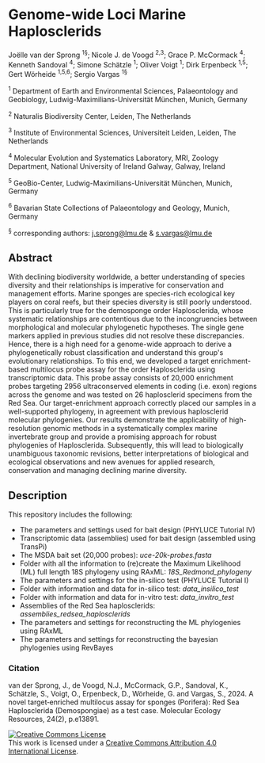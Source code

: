 # Genome-wide Loci Marine Haplosclerids

Joëlle van der Sprong <sup>1§</sup>; Nicole J. de Voogd <sup>2,3</sup>; Grace P. McCormack <sup>4</sup>; Kenneth Sandoval <sup>4</sup>; Simone Schätzle <sup>1</sup>; Oliver Voigt <sup>1</sup>; Dirk Erpenbeck <sup>1,5</sup>; Gert Wörheide <sup>1,5,6</sup>; Sergio Vargas <sup>1§</sup>

<sup>1</sup> Department of Earth and Environmental Sciences, Palaeontology and Geobiology, Ludwig-Maximilians-Universität München, Munich, Germany

<sup>2</sup> Naturalis Biodiversity Center, Leiden, The Netherlands

<sup>3</sup> Institute of Environmental Sciences, Universiteit Leiden, Leiden, The Netherlands

<sup>4</sup> Molecular Evolution and Systematics Laboratory, MRI, Zoology Department, National University of Ireland Galway, Galway, Ireland

<sup>5</sup> GeoBio-Center, Ludwig-Maximilians-Universität München, Munich, Germany

<sup>6</sup> Bavarian State Collections of Palaeontology and Geology, Munich, Germany

<sup>§</sup> corresponding authors: j.sprong@lmu.de & s.vargas@lmu.de

## Abstract
With declining biodiversity worldwide, a better understanding of species diversity and their relationships is imperative for conservation and management efforts. Marine sponges are species-rich ecological key players on coral reefs, but their species diversity is still poorly understood. This is particularly true for the demosponge order Haplosclerida, whose systematic relationships are contentious due to the incongruencies between morphological and molecular phylogenetic hypotheses. The single gene markers applied in previous studies did not resolve these discrepancies. Hence, there is a high need for a genome-wide approach to derive a phylogenetically robust classification and understand this group's evolutionary relationships. To this end, we developed a target enrichment-based multilocus probe assay for the order Haplosclerida using transcriptomic data. This probe assay consists of 20,000 enrichment probes targeting 2956 ultraconserved elements in coding (i.e. exon) regions across the genome and was tested on 26 haplosclerid specimens from the Red Sea. Our target-enrichment approach correctly placed our samples in a well-supported phylogeny, in agreement with previous haplosclerid molecular phylogenies. Our results demonstrate the applicability of high-resolution genomic methods in a systematically complex marine invertebrate group and provide a promising approach for robust phylogenies of Haplosclerida. Subsequently, this will lead to biologically unambiguous taxonomic revisions, better interpretations of biological and ecological observations and new avenues for applied research, conservation and managing declining marine diversity.

## Description
This repository includes the following:

* The parameters and settings used for bait design (PHYLUCE Tutorial IV)
* Transcriptomic data (assemblies) used for bait design (assembled using TransPi)
* The MSDA bait set (20,000 probes): *uce-20k-probes.fasta*
* Folder with all the information to (re)create the Maximum Likelihood (ML) full length 18S phylogeny using RAxML: *18S_Redmond_phylogeny* 
* The parameters and settings for the in-silico test (PHYLUCE Tutorial I)
* Folder with information and data for in-silico test: *data_insilico_test*
* Folder with information and data for in-vitro test: *data_invitro_test*
* Assemblies of the Red Sea haplosclerids: *assemblies_redsea_haplosclerids*
* The parameters and settings for reconstructing the ML phylogenies using RAxML
* The parameters and settings for reconstructing the bayesian phylogenies using RevBayes

### Citation
van der Sprong, J., de Voogd, N.J., McCormack, G.P., Sandoval, K., Schätzle, S., Voigt, O., Erpenbeck, D., Wörheide, G. and Vargas, S., 2024. A novel target‐enriched multilocus assay for sponges (Porifera): Red Sea Haplosclerida (Demospongiae) as a test case. Molecular Ecology Resources, 24(2), p.e13891.




<a rel="license" href="http://creativecommons.org/licenses/by/4.0/"><img alt="Creative Commons License" style="border-width:0" src="https://i.creativecommons.org/l/by/4.0/88x31.png" /></a><br />This work is licensed under a <a rel="license" href="http://creativecommons.org/licenses/by/4.0/">Creative Commons Attribution 4.0 International License</a>.
